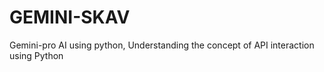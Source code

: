 # GEMINI-SKAV
Gemini-pro AI using python, Understanding the concept of API interaction using Python

